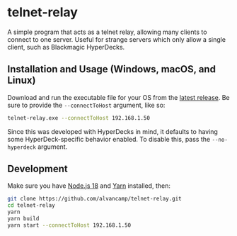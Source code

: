 # telnet-relay

A simple program that acts as a telnet relay, allowing many clients to connect to one server. Useful for strange servers which only allow a single client, such as Blackmagic HyperDecks.

## Installation and Usage (Windows, macOS, and Linux)

Download and run the executable file for your OS from the [latest release](https://github.com/alvancamp/telnet-relay/releases). Be sure to provide the `--connectToHost` argument, like so:

```bash
telnet-relay.exe --connectToHost 192.168.1.50
```

Since this was developed with HyperDecks in mind, it defaults to having some HyperDeck-specific behavior enabled. To disable this, pass the `--no-hyperdeck` argument.

## Development

Make sure you have [Node.js 18](https://nodejs.org/en/download) and [Yarn](https://classic.yarnpkg.com/lang/en/docs/install) installed, then:

```bash
git clone https://github.com/alvancamp/telnet-relay.git
cd telnet-relay
yarn
yarn build
yarn start --connectToHost 192.168.1.50
```
